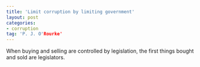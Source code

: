 ```yaml
---
title: 'Limit corruption by limiting government'
layout: post
categories:
- corruption
tag: 'P. J. O'Rourke'
---
```


When buying and selling are controlled by legislation, the first things bought and sold are legislators.